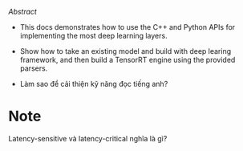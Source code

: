 ﻿*Abstract*
- This docs demonstrates how to use the C++ and Python APIs for implementing the most deep learning layers.
- Show how to take an existing model and build with deep learing framework, and then build a TensorRT engine using the provided parsers.

- Làm sao để cải thiện kỹ năng đọc tiếng anh?

# Note

Latency-sensitive và latency-critical nghĩa là gì?